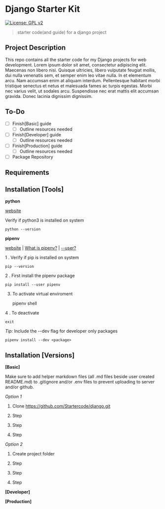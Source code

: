 Django Starter Kit
==================
[![License: GPL v2](https://img.shields.io/badge/License-GPL%20v2-blue.svg)](https://www.gnu.org/licenses/old-licenses/gpl-2.0.en.html)
> starter code(and guide) for a django project

Project Description
---

This repo contains all the starter code for my Django projects for web development. Lorem ipsum dolor sit amet, consectetur adipiscing elit. Maecenas non libero nisi. Quisque ultricies, libero vulputate feugiat mollis, dui nulla venenatis sem, et semper enim leo vitae nulla. In et elementum arcu. Nam accumsan enim at aliquam interdum. Pellentesque habitant morbi tristique senectus et netus et malesuada fames ac turpis egestas. Morbi nec varius velit, ut sodales arcu. Suspendisse nec erat mattis elit accumsan gravida. Donec lacinia dignissim dignissim.

To-Do
---

- [ ] Finish[Basic] guide
  - [ ] Outline resources needed
- [ ] Finish[Developer] guide
  - [ ] Outline resources needed
- [ ] Finish[Production] guide
  - [ ] Outline resources needed
- [ ] Package Repository

Requirements
---

Installation [Tools]
---

**python**

[website](https://www.python.org/downloads/)

Verify if python3 is installed on system

    python --version

**pipenv**

[website](https://pip.pypa.io/en/stable/user_guide/#user-installs) | [What is pipenv?](https://docs.python-guide.org/dev/virtualenvs/) | [--user?](https://pip.pypa.io/en/stable/user_guide/#user-installs)

1 . Verify if pip is installed on system

    pip --version

2 . First install the pipenv package

    pip install --user pipenv
    
3. To activate virtual enviroment

    pipenv shell    

4 . To deactivate

    exit
    
*Tip:* Include the --dev flag for developer only packages

    pipenv install --dev <package>
    
Installation [Versions]
---

**[Basic]**

Make sure to add helper markdown files (all .md files beside user created README.md) to .gitignore and/or .env files to prevent uploading to server and/or github.

*Option 1* 

1. Clone https://github.com/Startercode/django.git <yourprojectname>
  
2. Step

3. Step

4. Step

*Option 2*

1. Create project folder

2. Step

3. Step

4. Step

    
**[Developer]**

**[Production]**
